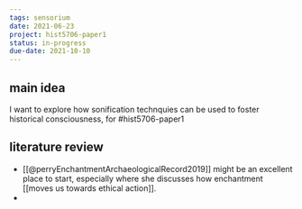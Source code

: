 ```yaml
---
tags: sensorium
date: 2021-06-23
project: hist5706-paper1
status: in-progress
due-date: 2021-10-10
---
```


## main idea

I want to explore how sonification technquies can be used to foster historical consciousness, for #hist5706-paper1

## literature review

+ [[@perryEnchantmentArchaeologicalRecord2019]] might be an excellent place to start, especially where she discusses how enchantment [[moves us towards ethical action]].
+ 
